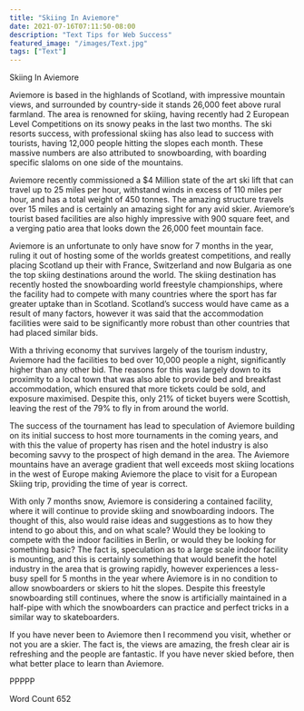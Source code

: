 ```yaml
---
title: "Skiing In Aviemore"
date: 2021-07-16T07:11:50-08:00
description: "Text Tips for Web Success"
featured_image: "/images/Text.jpg"
tags: ["Text"]
---
```


Skiing In Aviemore

Aviemore is based in the highlands of Scotland, with impressive mountain views, and surrounded by country-side it stands 26,000 feet above rural farmland. The area is renowned for skiing, having recently had 2 European Level Competitions on its snowy peaks in the last two months. The ski resorts success, with professional skiing has also lead to success with tourists, having 12,000 people hitting the slopes each month. These massive numbers are also attributed to snowboarding, with boarding specific slaloms on one side of the mountains. 

Aviemore recently commissioned a $4 Million state of the art ski lift that can travel up to 25 miles per hour, withstand winds in excess of 110 miles per hour, and has a total weight of 450 tonnes. The amazing structure travels over 15 miles and is certainly an amazing sight for any avid skier. Aviemore’s tourist based facilities are also highly impressive with 900 square feet, and a verging patio area that looks down the 26,000 feet mountain face. 

Aviemore is an unfortunate to only have snow for 7 months in the year, ruling it out of hosting some of the worlds greatest competitions, and really placing Scotland up their with France, Switzerland and now Bulgaria as one the top skiing destinations around the world. The skiing destination has recently hosted the snowboarding world freestyle championships, where the facility had to compete with many countries where the sport has far greater uptake than in Scotland. Scotland’s success would have came as a result of many factors, however it was said that the accommodation facilities were said to be significantly more robust than other countries that had placed similar bids.

With a thriving economy that survives largely of the tourism industry, Aviemore had the facilities to bed over 10,000 people a night, significantly higher than any other bid. The reasons for this was largely down to its proximity to a local town that was also able to provide bed and breakfast accommodation, which ensured that more tickets could be sold, and exposure maximised. Despite this, only 21% of ticket buyers were Scottish, leaving the rest of the 79% to fly in from around the world. 

The success of the tournament has lead to speculation of Aviemore building on its initial success to host more tournaments in the coming years, and with this the value of property has risen and the hotel industry is also becoming savvy to the prospect of high demand in the area. The Aviemore mountains have an average gradient that well exceeds most skiing locations in the west of Europe making Aviemore the place to visit for a European Skiing trip, providing the time of year is correct. 

With only 7 months snow, Aviemore is considering a contained facility, where it will continue to provide skiing and snowboarding indoors. The thought of this, also would raise ideas and suggestions as to how they intend to go about this, and on what scale? Would they be looking to compete with the indoor facilities in Berlin, or would they be looking for something basic? The fact is, speculation as to a large scale indoor facility is mounting, and this is certainly something that would benefit the hotel industry in the area that is growing rapidly, however experiences a less-busy spell for 5 months in the year where Aviemore is in no condition to allow snowboarders or skiers to hit the slopes. Despite this freestyle snowboarding still continues, where the snow is artificially maintained in a half-pipe with which the snowboarders can practice and perfect tricks in a similar way to skateboarders. 

If you have never been to Aviemore then I recommend you visit, whether or not you are a skier. The fact is, the views are amazing, the fresh clear air is refreshing and the people are fantastic. If you have never skied before, then what better place to learn than Aviemore. 

PPPPP

Word Count 652

